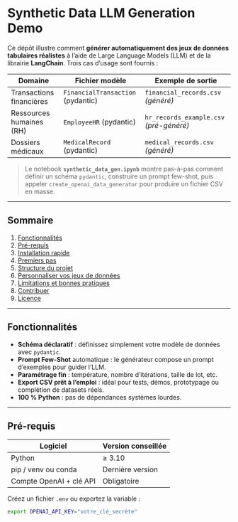 # Synthetic Data LLM Generation Demo

Ce dépôt illustre comment **générer automatiquement des jeux de données tabulaires réalistes** à l’aide de Large Language Models (LLM) et de la librairie **LangChain**.
Trois cas d’usage sont fournis :

| Domaine                  | Fichier modèle                    | Exemple de sortie                       |
| ------------------------ | --------------------------------- | --------------------------------------- |
| Transactions financières | `FinancialTransaction` (pydantic) | `financial_records.csv` _(généré)_      |
| Ressources humaines (RH) | `EmployeeHR` (pydantic)           | `hr_records_example.csv` _(pré-généré)_ |
| Dossiers médicaux        | `MedicalRecord` (pydantic)        | `medical_records.csv` _(généré)_        |

> Le notebook **`synthetic_data_gen.ipynb`** montre pas-à-pas comment définir un schéma `pydantic`, construire un prompt few-shot, puis appeler `create_openai_data_generator` pour produire un fichier CSV en masse.

---

## Sommaire

1. [Fonctionnalités](#fonctionnalités)
2. [Pré-requis](#pré-requis)
3. [Installation rapide](#installation-rapide)
4. [Premiers pas](#premiers-pas)
5. [Structure du projet](#structure-du-projet)
6. [Personnaliser vos jeux de données](#personnaliser-vos-jeux-de-données)
7. [Limitations et bonnes pratiques](#limitations-et-bonnes-pratiques)
8. [Contribuer](#contribuer)
9. [Licence](#licence)

---

## Fonctionnalités

- **Schéma déclaratif** : définissez simplement votre modèle de données avec `pydantic`.
- **Prompt Few-Shot** automatique : le générateur compose un prompt d’exemples pour guider l’LLM.
- **Paramétrage fin** : température, nombre d’itérations, taille de lot, etc.
- **Export CSV prêt à l’emploi** : idéal pour tests, démos, prototypage ou complétion de datasets réels.
- **100 % Python** : pas de dépendances systèmes lourdes.

---

## Pré-requis

| Logiciel                | Version conseillée |
| ----------------------- | ------------------ |
| Python                  | ≥ 3.10             |
| pip / venv ou conda     | Dernière version   |
| Compte OpenAI + clé API | Obligatoire        |

Créez un fichier `.env` ou exportez la variable :

```bash
export OPENAI_API_KEY="votre_clé_secrète"
```
